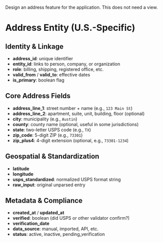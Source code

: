 Design an address feature for the application. This does not need a view. 

# Address Entity (U.S.-Specific)

## Identity & Linkage
- **address_id**: unique identifier  
- **entity_id**: links to person, company, or organization  
- **role**: billing, shipping, registered office, etc.  
- **valid_from** / **valid_to**: effective dates  
- **is_primary**: boolean flag  

## Core Address Fields
- **address_line_1**: street number + name (e.g., `123 Main St`)  
- **address_line_2**: apartment, suite, unit, building, floor (optional)  
- **city**: municipality (e.g., `Austin`)  
- **county**: county name (optional, useful in some jurisdictions)  
- **state**: two-letter USPS code (e.g., `TX`)  
- **zip_code**: 5-digit ZIP (e.g., `73301`)  
- **zip_plus4**: 4-digit extension (optional, e.g., `73301-1234`)  

## Geospatial & Standardization
- **latitude**  
- **longitude**  
- **usps_standardized**: normalized USPS format string  
- **raw_input**: original unparsed entry  

## Metadata & Compliance
- **created_at** / **updated_at**  
- **verified**: boolean (did USPS or other validator confirm?)  
- **verification_date**  
- **data_source**: manual, imported, API, etc.  
- **status**: active, inactive, pending_verification  